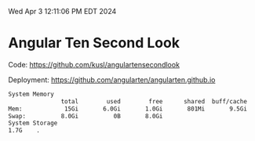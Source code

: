 Wed Apr  3 12:11:06 PM EDT 2024

# Angular Ten Second Look

Code: https://github.com/kusl/angulartensecondlook

Deployment: https://github.com/angularten/angularten.github.io

```bash
System Memory
               total        used        free      shared  buff/cache   available
Mem:            15Gi       6.0Gi       1.0Gi       801Mi       9.5Gi       9.3Gi
Swap:          8.0Gi          0B       8.0Gi
System Storage
1.7G	.
```
